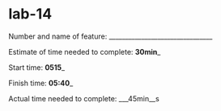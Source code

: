 # lab-14

Number and name of feature: ________________________________

Estimate of time needed to complete: __30min___

Start time: __0515___

Finish time: __05:40___

Actual time needed to complete: ___45min__s